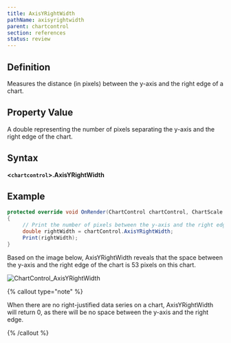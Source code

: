 ```yaml
---
title: AxisYRightWidth
pathName: axisyrightwidth
parent: chartcontrol
section: references
status: review
---
```


## Definition

Measures the distance (in pixels) between the y-axis and the right edge of a chart.

## Property Value

A double representing the number of pixels separating the y-axis and the right edge of the chart.

## Syntax

**<`chartcontrol`>.AxisYRightWidth**

## Example

```csharp
protected override void OnRender(ChartControl chartControl, ChartScale chartScale)
{
     // Print the number of pixels between the y-axis and the right edge of the chart
     double rightWidth = chartControl.AxisYRightWidth;
     Print(rightWidth);
}
```

Based on the image below, AxisYRightWidth reveals that the space between the y-axis and the right edge of the chart is 53 pixels on this chart.

![ChartControl_AxisYRightWidth](chartcontrol_axisyrightwidth.png)

{% callout type="note" %}

When there are no right-justified data series on a chart, AxisYRightWidth will return 0, as there will be no space between the y-axis and the right edge.

{% /callout %}

